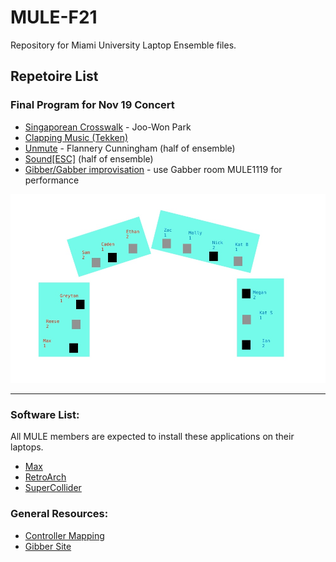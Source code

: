 # MULE-F21

Repository for Miami University Laptop Ensemble files.  
  
## Repetoire List

### Final Program for Nov 19 Concert
- [Singaporean Crosswalk](SingaporeanCrosswalk) - Joo-Won Park
- [Clapping Music (Tekken)](ClappingMusic)
- [Unmute](Unmute) - Flannery Cunningham (half of ensemble)
- [Sound[ESC]](SoundESC) (half of ensemble)
- [Gibber/Gabber improvisation](Gibber) - use Gabber room MULE1119 for performance

![MULE Seating Chart](MULE-Seating.jpg)

---

### Software List:
All MULE members are expected to install these applications on their laptops.
- [Max](https://cycling74.com/downloads)
- [RetroArch](https://www.retroarch.com/)
- [SuperCollider](https://supercollider.github.io/)

### General Resources:
- [Controller Mapping](Other/ControllerMapping)
- [Gibber Site](https://gibber.cc/alpha/playground/)
